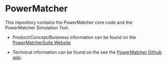 # PowerMatcher

This repository contains the PowerMatcher core code and the PowerMatcher Simulation Tool. 

* Product/Concept/Buisiness information can be found on the [PowerMatcherSuite Website](http://www.powermatcher.org)

* Technical information can be found on the see the [PowerMatcher Github wiki](https://github.com/flexiblepower/powermatcher/wiki).
